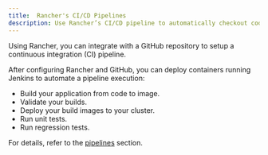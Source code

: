 ```yaml
---
title:  Rancher's CI/CD Pipelines
description: Use Rancher’s CI/CD pipeline to automatically checkout code, run builds or scripts, publish Docker images, and deploy software to users
---
```

Using Rancher, you can integrate with a GitHub repository to setup a continuous integration (CI) pipeline.

After configuring Rancher and GitHub, you can deploy containers running Jenkins to automate a pipeline execution:

- Build your application from code to image.
- Validate your builds.
- Deploy your build images to your cluster.
- Run unit tests.
- Run regression tests.

For details, refer to the [pipelines](../../../reference-guides/pipelines/pipelines.md) section.